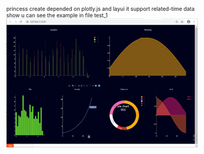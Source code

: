 princess create depended on plotly.js and layui
it support related-time data show 
u can see the example in file test_1
![Image text](https://raw.githubusercontent.com/pyhorizon/princess/master/1.png)
